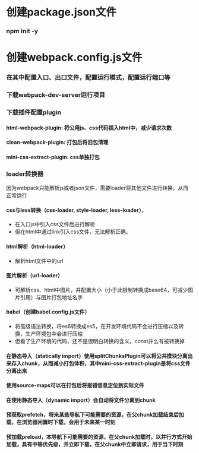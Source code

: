 # 创建package.json文件
### npm init -y
# 创建webpack.config.js文件
### 在其中配置入口、出口文件，配置运行模式，配置运行端口等
### 下载webpack-dev-server运行项目
### 下载插件配置plugin
#### html-webpack-plugin: 将公用js、css代码插入html中，减少请求次数
#### clean-webpack-plugin: 打包后将旧包清理
#### mini-css-extract-plugin: css单独打包
### loader转换器
因为webpack只能解析js或者json文件，需要loader将其他文件进行转换，从而正常运行
#### css与less转换（css-loader, style-loader, less-loader），
* 在入口js中引入css文件后进行解析
* 但在html中通过link引入css文件，无法解析正确。
#### html解析（html-loader）
* 解析html文件中的url
#### 图片解析（url-loader）
* 可解析css、html中图片，并配置大小（小于此限制转换成base64，可减少图片引用）与图片打包地址名字
#### babel（创建babel.config.js文件）
* 将高级语法转换，将es6转换成es5，在开发环境代码不会进行压缩以及转换，生产环境包中会进行压缩
* 但看了生产环境的代码，还不是很明白转换的含义，const并么有被转换掉

#### 在静态导入（statically import）使用splitChunksPlugin可以将公共模块分离出来存入chunk，从而减小打包体积，其中mini-css-extract-plugin是将css文件分离出来
#### 使用source-maps可以在打包后将报错信息定位到实际文件
#### 在使用静态导入（dynamic import）会自动将文件分离到chunk
#### 预获取prefetch，将来某些导航下可能需要的资源，在父chunk加载结束后加载，在浏览器闲置时下载，会用于未来某一时刻
#### 预加载preload，本导航下可能需要的资源，在父chunk加载时，以并行方式开始加载，具有中等优先级，并立即下载，在父chunk中立即请求，用于当下时刻